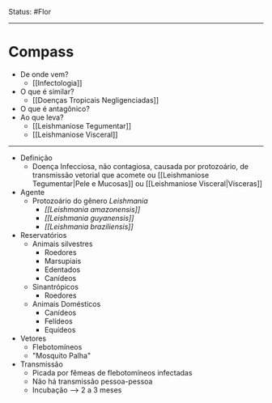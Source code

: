 Status: #Flor 

---
# Compass
- De onde vem?
	- [[Infectologia]]
- O que é similar?
	- [[Doenças Tropicais Negligenciadas]]
- O que é antagônico?
- Ao que leva?
	- [[Leishmaniose Tegumentar]]
	- [[Leishmaniose Visceral]]

----
- Definição
	- Doença Infecciosa, não contagiosa, causada por protozoário, de transmissão vetorial que acomete ou [[Leishmaniose Tegumentar|Pele e Mucosas]] ou  [[Leishmaniose Visceral|Vísceras]]
- Agente
	- Protozoário do gênero _Leishmania_
		- _[[Leishmania amazonensis]]_
		- _[[Leishmania guyanensis]]_
		- _[[Leishmania braziliensis]]_
- Reservatórios
	- Animais silvestres
		- Roedores
		- Marsupiais
		- Edentados
		- Canídeos
	- Sinantrópicos
		- Roedores
	- Animais Domésticos
		- Canídeos
		- Felídeos
		- Equídeos
- Vetores
	- Flebotomíneos
	- "Mosquito Palha"
- Transmissão
	- Picada por fêmeas de flebotomíneos infectadas
	- Não há transmissão pessoa-pessoa
	- Incubação --> 2 a 3 meses